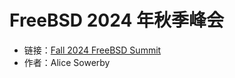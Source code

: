 # FreeBSD 2024 年秋季峰会

- 链接：[Fall 2024 FreeBSD Summit](https://freebsdfoundation.org/our-work/journal/browser-based-edition/downstreams/fall-2024-freebsd-summit)
- 作者：Alice Sowerby
